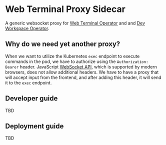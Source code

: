 # Web Terminal Proxy Sidecar

A generic websocket proxy for [Web Terminal Operator](https://github.com/redhat-developer/web-terminal-operator) and and [Dev Workspace Operator](https://github.com/devfile/devworkspace-operator).

## Why do we need yet another proxy?

When we want to utilize the Kubernetes `exec` endpoint to execute commands in the pod, we have to authorize using the `Authorization: Bearer` header. JavaScript [WebSocket API](https://websockets.spec.whatwg.org/#the-websocket-interface), which is supported by modern browsers, does not allow additional headers. We have to have a proxy that will accept input from the frontend, and after adding this header, it will send it to the `exec` endpoint. 
## Developer guide

TBD

## Deployment guide

TBD
